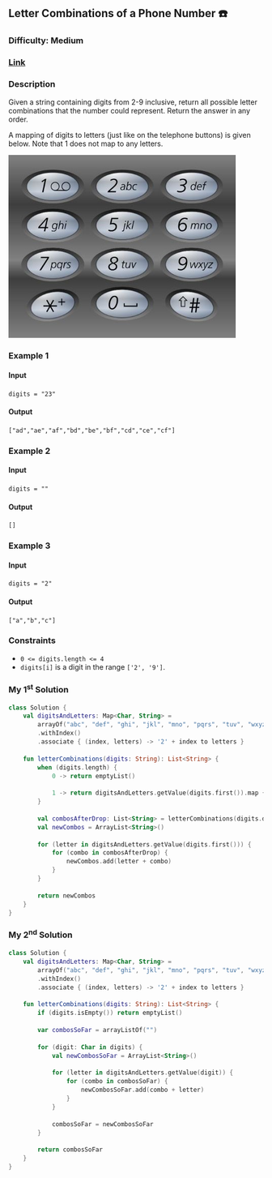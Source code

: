 ## Letter Combinations of a Phone Number :telephone:
### Difficulty: Medium
### [Link](https://leetcode.com/problems/letter-combinations-of-a-phone-number/)

### Description

Given a string containing digits from 2-9 inclusive, return all possible letter combinations that the number could represent. Return the answer in any order.

A mapping of digits to letters (just like on the telephone buttons) is given below. Note that 1 does not map to any letters.

![Phone Digits and Letters](/Images/phone_digits_and_letters.JPG)

### Example 1

#### Input
`digits = "23"`

#### Output
`["ad","ae","af","bd","be","bf","cd","ce","cf"]`

### Example 2

#### Input
`digits = ""`

#### Output
`[]`

### Example 3

#### Input
`digits = "2"`

#### Output
`["a","b","c"]`

### Constraints

- `0 <= digits.length <= 4`
- `digits[i]` is a digit in the range `['2', '9']`.

### My 1<sup>st</sup> Solution

```kotlin
class Solution {
    val digitsAndLetters: Map<Char, String> =
        arrayOf("abc", "def", "ghi", "jkl", "mno", "pqrs", "tuv", "wxyz")
        .withIndex()
        .associate { (index, letters) -> '2' + index to letters }
    
    fun letterCombinations(digits: String): List<String> {        
        when (digits.length) {
            0 -> return emptyList()
            
            1 -> return digitsAndLetters.getValue(digits.first()).map { it.toString() }
        }
        
        val combosAfterDrop: List<String> = letterCombinations(digits.drop(1))
        val newCombos = ArrayList<String>()
        
        for (letter in digitsAndLetters.getValue(digits.first())) {
            for (combo in combosAfterDrop) {
                newCombos.add(letter + combo)
            }
        }
        
        return newCombos
    }
}
```

### My 2<sup>nd</sup> Solution

```kotlin
class Solution {
    val digitsAndLetters: Map<Char, String> =
        arrayOf("abc", "def", "ghi", "jkl", "mno", "pqrs", "tuv", "wxyz")
        .withIndex()
        .associate { (index, letters) -> '2' + index to letters }
    
    fun letterCombinations(digits: String): List<String> {
        if (digits.isEmpty()) return emptyList()
        
        var combosSoFar = arrayListOf("")
        
        for (digit: Char in digits) {
            val newCombosSoFar = ArrayList<String>()
            
            for (letter in digitsAndLetters.getValue(digit)) {
                for (combo in combosSoFar) {
                    newCombosSoFar.add(combo + letter)
                }
            }
            
            combosSoFar = newCombosSoFar
        }
        
        return combosSoFar
    }
}
```